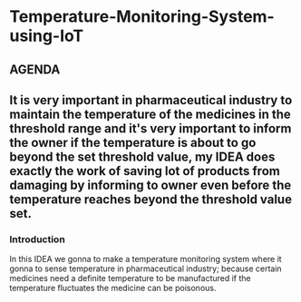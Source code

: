 # Temperature-Monitoring-System-using-IoT
<h2>AGENDA<h2>
  <p styles = "font-family: sans-serif; font-size:0.1px">It is very important in pharmaceutical industry to maintain the temperature of the medicines in the threshold range and it's very important to inform the owner if the temperature is about to go beyond the set threshold value, my IDEA does exactly the work of saving lot of products from damaging by informing to owner even before the temperature reaches beyond the threshold value set.

</p>
<h3>Introduction</h3>
<p>In this IDEA we gonna to make a temperature monitoring system where it gonna to sense temperature in pharmaceutical industry; because certain medicines need a definite temperature to be manufactured if the temperature fluctuates the medicine can be poisonous.</p>



